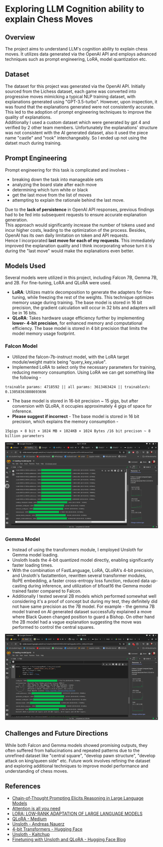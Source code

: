 # Exploring LLM Cognition ability to explain Chess Moves

## Overview
The project aims to understand LLM's cognition ability to explain chess moves. It utilizes data generated via the OpenAI API and employs advanced techniques such as prompt engineering, LoRA, model quantization etc.

## Dataset
The dataset for this project was generated via the OpenAI API. Initially sourced from the Lichess dataset, each game was converted into progressive moves mimicking a typical NLP training dataset, with explanations generated using "GPT-3.5-turbo". However, upon inspection, it was found that the explanations generated were not consistently accurate. This led to the adoption of prompt engineering techniques to improve the quality of explanations.  
Additionally I used a custom dataset which were generated by gpt 4 and verified by 2 other team members. Unfortunately the explanations' structure was not consistent with the AI generated dataset, also it used the piece name "castle" and "rook" interchangeably. So I ended up not using the datset much during training.  

## Prompt Engineering
Prompt engineering for this task is complicated and involves -  
- breaking down the task into manageable sets
- analyzing the board state after each move
- determining which turn white or black
- get the last move from the list of moves
- attempting to explain the rationale behind the last move.   
  
Due to the **lack of persistence** in OpenAI API responses, previous findings had to be fed into subsequent requests to ensure accurate explanation generation.   
This approach would significantly increase the number of tokens used and incur higher costs, leading to the optimization of the process. Besides, OpenAI has its own daily limitation on token and API requests.  
Hence I incorporated **last move for each of my requests**. This immediately improved the explanation quality and I think incorporating whose turn it is during the "last move" would make the explanations even better.

## Models Used
Several models were utilized in this project, including Falcon 7B, Gemma 7B, and 2B. For fine-tuning, LoRA and QLoRA were used.

- **LoRA**: Utilizes matrix decomposition to generate the adapters for fine-tuning, while freezing the rest of the weights. This technique optimizes memory usage during training. The base model is stored in 16 bit precision, the gradient calculation will occur in 32 bits and adapters will be in 16 bits.
- **QLoRA**: Takes hardware usage efficiency further by implementing **lower- 4-bit precision**, for enhanced memory and computational efficiency. The base model is stored in 4 bit precision that limits the model memory usage footprint.

### Falcon Model
- Utilized the falcon-7b-instruct model, with the LoRA target module/weight matrix being "query_key_value".
- Implemented LoRA to select only the necessary parameters for training, reducing memory consumption. Using LoRA we can get something like the following - 
```
trainable params: 4718592 || all params: 3613463424 || trainables%: 0.13058363808693696
```
- The base model is stored in 16-bit precision ~ 15 gigs, but after conversion with QLoRA, it occupies approximately 4 gigs of space for inference.
- **Please suggest if incorrect** - The base model is stored in 16 bit precision, which explains the memory consumption -  
```
15gigs × 8 bit × 1024 MB × 1024KB × 1024 Bytes /16 bit precison ~ 8 billion parameters 
```
  
![Falcon](https://github.com/Adnan525/cognitive_AI/blob/master/falcon7b_loading.png)

### Gemma Model
- Instead of using the transformers module, I employed Unsloth for Gemma model loading.
- Unsloth loads the 4-bit quantized model directly, enabling significantly faster loading times.
- With the combination of FastLanguage, LoRA, QLoRA's 4-bit precision, and Unsloth's fastattention, rewritten several transformer modules, RoPE embedding, a faster cross-entropy loss function, reduced data up-casting during inference, and utilization of bfloat16 the Gemma model trained faster compared to Falcon.
- Additionally I tested several 2B models which performed somewhat well considering it's a proof of concept but during my test, they definitely did not have same precision as the 7B model. For example -  the gemma 7B model trained on AI generated dataset successfully explained a move where Black Queen changed position to guard a Bishop. On other hand the 2B model had a vague explanation suggesting the move was performed to control the central squares.
  
![Gemma](https://github.com/Adnan525/cognitive_AI/blob/master/gemm7b_loading.png)

## Challenges and Future Directions
While both Falcon and Gemma models showed promising outputs, they often suffered from hallucinations and repeated patterns due to the unrefined dataset like "central square", "develop pawn structure", "develop attack on king/queen side" etc. Future work involves refining the dataset and exploring additional techniques to improve model performance and understanding of chess moves.

## References
- [Chain-of-Thought Prompting Elicits Reasoning
in Large Language Models](https://arxiv.org/pdf/2201.11903.pdf)
- [Attention is all you need](https://arxiv.org/pdf/1706.03762.pdf)
- [LORA: LOW-RANK ADAPTATION OF LARGE LANGUAGE MODELS](https://arxiv.org/pdf/2106.09685.pdf)
- [QLoRA - Medium](https://medium.com/@ayyucedemirbas/qlora-4444944c20bd)
- [Unsloth - Andreas Nauerz](https://heidloff.net/article/qlora/)
- [4-bit Transformers - Hugging Face](https://huggingface.co/blog/4bit-transformers-bitsandbytes)
- [Unsloth - Kaitchup](https://kaitchup.substack.com/p/unsloth-faster-and-memory-efficient)
- [Finetuning with Unsloth and QLoRA - Hugging Face Blog](https://huggingface.co/blog/Andyrasika/finetune-unsloth-qlora)

